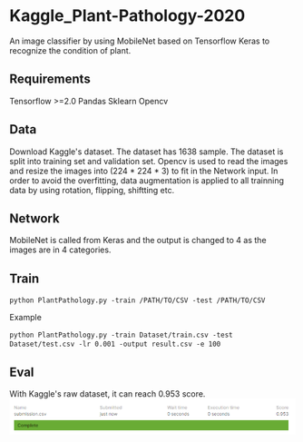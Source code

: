# Kaggle_Plant-Pathology-2020
An image classifier by using MobileNet based on Tensorflow Keras to recognize the condition of plant.




## Requirements
Tensorflow >=2.0
Pandas
Sklearn
Opencv

## Data       
Download Kaggle's dataset. The dataset has 1638 sample. The dataset is split into training set and validation set. Opencv is used to read the images and resize the images into (224 * 224 * 3) to fit in the Network input. In order to avoid the overfitting, data augmentation is applied to all trainning data by using rotation, flipping, shiftting etc.

## Network
MobileNet is called from Keras and the output is changed to 4 as the images are in 4 categories. 

## Train
```
python PlantPathology.py -train /PATH/TO/CSV -test /PATH/TO/CSV
```             
Example
```
python PlantPathology.py -train Dataset/train.csv -test Dataset/test.csv -lr 0.001 -output result.csv -e 100
```



## Eval
With Kaggle's raw dataset, it can reach 0.953 score.
![Image](https://github.com/Yunying-Chen/Kaggle_Plant-Pathology-2020/blob/master/IMG/score.png)
